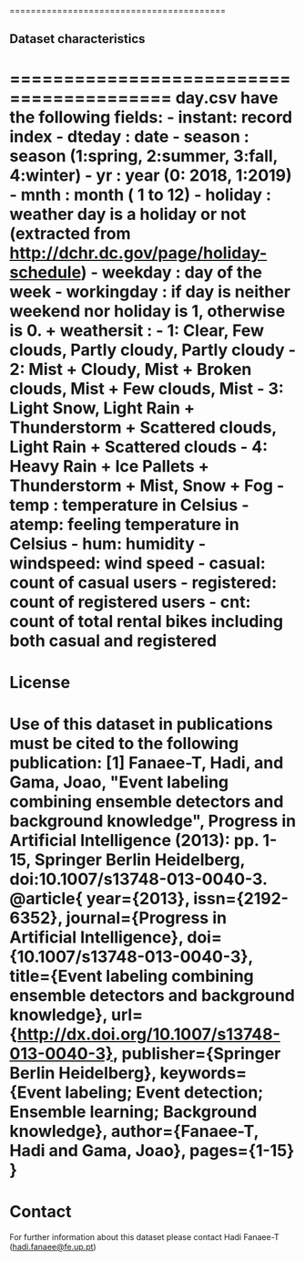 


=========================================
## Dataset characteristics
=========================================
day.csv have the following fields:
        - instant: record index
        - dteday : date
        - season : season (1:spring, 2:summer, 3:fall, 4:winter)
        - yr : year (0: 2018, 1:2019)
        - mnth : month ( 1 to 12)
        - holiday : weather day is a holiday or not (extracted from
http://dchr.dc.gov/page/holiday-schedule)
        - weekday : day of the week
        - workingday : if day is neither weekend nor holiday is 1, otherwise is 0.
        + weathersit :
                - 1: Clear, Few clouds, Partly cloudy, Partly cloudy
                - 2: Mist + Cloudy, Mist + Broken clouds, Mist + Few clouds, Mist
                - 3: Light Snow, Light Rain + Thunderstorm + Scattered clouds, Light Rain + Scattered clouds
                - 4: Heavy Rain + Ice Pallets + Thunderstorm + Mist, Snow + Fog
        - temp : temperature in Celsius
        - atemp: feeling temperature in Celsius
        - hum: humidity
        - windspeed: wind speed
        - casual: count of casual users
        - registered: count of registered users
        - cnt: count of total rental bikes including both casual and registered
=========================================
License
=========================================
Use of this dataset in publications must be cited to the following publication:
[1] Fanaee-T, Hadi, and Gama, Joao, "Event labeling combining ensemble detectors and
background knowledge", Progress in Artificial Intelligence (2013): pp. 1-15, Springer
Berlin Heidelberg, doi:10.1007/s13748-013-0040-3.
@article{
        year={2013},
        issn={2192-6352},
        journal={Progress in Artificial Intelligence},
        doi={10.1007/s13748-013-0040-3},
        title={Event labeling combining ensemble detectors and background knowledge},
        url={http://dx.doi.org/10.1007/s13748-013-0040-3},
        publisher={Springer Berlin Heidelberg},
        keywords={Event labeling; Event detection; Ensemble learning; Background
knowledge},
        author={Fanaee-T, Hadi and Gama, Joao},
        pages={1-15}
}
=========================================
Contact
=========================================
For further information about this dataset please contact Hadi Fanaee-T
(hadi.fanaee@fe.up.pt)
